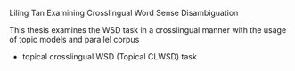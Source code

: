 Liling Tan
Examining Crosslingual Word Sense Disambiguation

This thesis examines the WSD task in a crosslingual manner
with the usage of topic models and parallel corpus

* topical crosslingual WSD (Topical CLWSD) task
